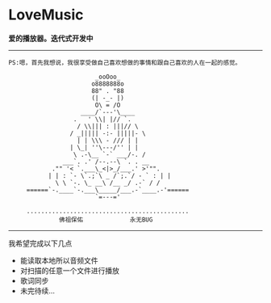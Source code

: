 # LoveMusic
**爱的播放器。迭代式开发中**

*****************************************************************************                            
    PS:嗯，首先我想说，我很享受做自己喜欢想做的事情和跟自己喜欢的人在一起的感觉。

                            _ooOoo_
                           o8888888o
                           88" . "88
                           (| -_- |)
                            O\ = /O
                        ____/`---'\____
                      .   ' \\| |// `.
                       / \\||| : |||// \
                     / _||||| -:- |||||- \
                       | | \\\ - /// | |
                     | \_| ''\---/'' | |
                      \ .-\__ `-` ___/-. /
                   ___`. .' /--.--\ `. . __
                ."" '< `.___\_<|>_/___.' >'"".
               | | : `- \`.;`\ _ /`;.`/ - ` : | |
                 \ \ `-. \_ __\ /__ _/ .-` / /
         ======`-.____`-.___\_____/___.-`____.-'======
                            `=---='

         .............................................
                  佛祖保佑             永无BUG

**********************************************************
我希望完成以下几点
* 能读取本地所以音频文件
* 对扫描的任意一个文件进行播放
* 歌词同步
* 未完待续...
